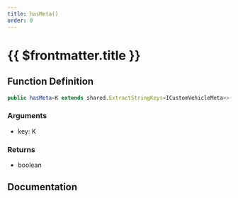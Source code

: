 ```yaml
---
title: hasMeta()
order: 0
---
```


# {{ $frontmatter.title }}

<!--@include: ./hasMeta_partial_header.md-->

## Function Definition

```ts
public hasMeta<K extends shared.ExtractStringKeys<ICustomVehicleMeta>>(key: K): boolean;
```

### Arguments

* key: K

### Returns

* boolean

## Documentation

<!--@include: ./hasMeta_partial_footer.md-->
